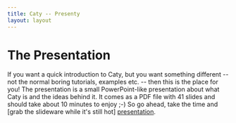 ```yaml
---
title: Caty -- Presenty
layout: layout
---
```


The Presentation
================

If you want a quick introduction to Caty, but you want something
different -- not the normal boring tutorials, examples etc. -- then
this is the place for you!
The presentation is a small PowerPoint-like presentation about what
Caty is and the ideas behind it.
It comes as a PDF file with 41 slides and should take about 10
minutes to enjoy ;-)
So go ahead, take the time and
[grab the slideware while it's still hot] [presentation].

[presentation]: /presentation.pdf "The presentation -- hot and fresh"

